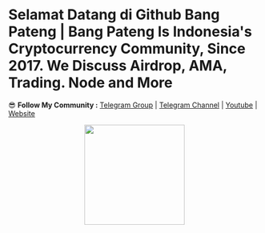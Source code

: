 # Selamat Datang di Github Bang Pateng | Bang Pateng Is Indonesia's Cryptocurrency Community, Since 2017. We Discuss Airdrop, AMA, Trading. Node and More

😎 **Follow My Community :** [Telegram Group](https://t.me/bangpateng_group) | [Telegram Channel](https://t.me/bangpateng_airdrop) | [Youtube](https://www.youtube.com/channel/UC-8UofFzGLmCx2ysqRKl-ew) | [Website](http://www.bangpateng.com)

<p align="center">
  <img height="200" height="auto" src="https://user-images.githubusercontent.com/38981255/183307761-5557fc3d-1ab5-4a21-8a57-99b93b36ed46.png">
</p>
